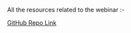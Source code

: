 
All the resources related to the webinar :-

[GitHub Repo Link](https://github.com/mohit2016/Intro-to-AI)
